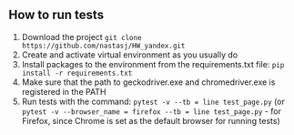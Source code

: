 ## How to run tests
1. Download the project `git clone https://github.com/nastasj/HW_yandex.git`
2. Create and activate virtual environment as you usually do
3. Install packages to the environment from the requirements.txt file: `pip install -r requirements.txt`
4. Make sure that the path to geckodriver.exe and chromedriver.exe is registered in the PATH
5. Run tests with the command: `pytest -v --tb = line test_page.py` (or `pytest -v --browser_name = firefox --tb = line test_page.py` - for Firefox, since Chrome is set as the default browser for running tests)
